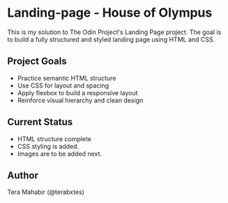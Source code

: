 # Landing-page - House of Olympus

This is my solution to The Odin Project's Landing Page project. The goal is to build a fully structured and styled landing page using HTML and CSS.

## Project Goals

- Practice semantic HTML structure
- Use CSS for layout and spacing
- Apply flexbox to build a responsive layout
- Reinforce visual hierarchy and clean design

## Current Status

- HTML structure complete  
- CSS styling is added.
- Images are to be added next.

## Author

Tera Mahabir (@terabxtes)
